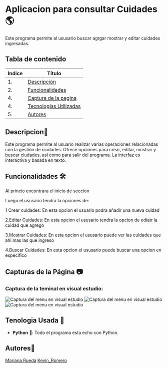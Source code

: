 #  Aplicacion para consultar Cuidades 🌎

Este programa permite al ususario buscar agrgar mostrar y editar cuidades ingresadas.


## Tabla de contenido
| Indice | Título  |
|--|--|
| 1. | [Descripción](#Descripcion) |
| 2. | [Funcionalidades](#Funcionalidades) |
| 4. | [Captura de la pagina](#capturas) |
| 4. | [Tecnologías Utilizadas](#Tenologia_Usada) |
| 5. | [Autores](#Autores) |



## Descripcion🚀
Este programa permite al usuario realizar varias operaciones relacionadas con la gestión de ciudades. Ofrece opciones para crear, editar, mostrar y buscar ciudades, así como para salir del programa. La interfaz es interactiva y basada en texto.



## Funcionalidades 🛠️

Al princio encontrara el inicio de seccion

Luego el ususario tendra la opciones de:

1 Crear cuidades:
En esta opcion el usuario podra añadir una nueva cuidad


2.Editar Cuidades:
En esta opcion el ususario tendra la opcion de ediatr la cuidad que agrego

3.Mostrar Cuidades:
En esta opcion el ususario puede ver las cuidades que ahi mas las que ingreso

4.Buscar Cuidades:
En esta opcion el ususario puede buscar una opcion en especifico



## Capturas de la Página 📷

### Captura de la teminal en visual estudio:
![Captura del menu en visual estudio](https://github.com/user-attachments/assets/d20b6e64-315f-4979-acc4-ca09f48e2a0e)
![Captura del menu en visual estudio](https://github.com/user-attachments/assets/5d0495a4-1a56-4917-a181-1d9f0af612ee)
![Captura del menu en visual estudio](https://github.com/user-attachments/assets/39088683-afae-4b12-8324-ed70ad8ee9f6)







## Tenologia Usada 📱
- **Python** 🐍: Todo el programa esta echo con Python.


## Autores👤
[Mariana Rueda](https://github.com/mariana34r)
[Kevin_Romero](https://github.com/KevinRomero04)
